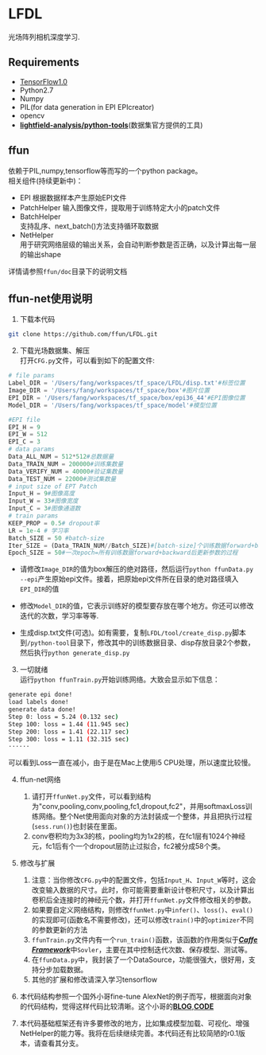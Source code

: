 # LFDL  
光场阵列相机深度学习.

## Requirements  
- [TensorFlow1.0][TensorFlow]  
- Python2.7  
- Numpy  
- PIL(for data generation in EPI EPIcreator)
- opencv
- [**lightfield-analysis/python-tools**][Python Tool](数据集官方提供的工具)

## ffun  
依赖于PIL,numpy,tensorflow等而写的一个python package。  
相关组件(持续更新中)：  
- EPI
根据数据样本产生原始EPI文件  
- PatchHelper
输入图像文件，提取用于训练特定大小的patch文件  
- BatchHelper  
支持乱序、next_batch()方法支持循环取数据  
- NetHelper  
用于研究网络层级的输出关系，会自动判断参数是否正确，以及计算出每一层的输出shape

详情请参照`ffun/doc`目录下的说明文档

## ffun-net使用说明  
1. 下载本代码  
```bash
git clone https://github.com/ffun/LFDL.git
```  
2. 下载光场数据集、解压  
打开`CFG.py`文件，可以看到如下的配置文件:

```python
# file params
Label_DIR = '/Users/fang/workspaces/tf_space/LFDL/disp.txt'#标签位置
Image_DIR = '/Users/fang/workspaces/tf_space/box'#图片位置
EPI_DIR = '/Users/fang/workspaces/tf_space/box/epi36_44'#EPI图像位置
Model_DIR = '/Users/fang/workspaces/tf_space/model'#模型位置

#EPI file
EPI_H = 9
EPI_W = 512
EPI_C = 3
# data params
Data_ALL_NUM = 512*512#总数据量
Data_TRAIN_NUM = 200000#训练集数量
Data_VERIFY_NUM = 40000#验证集数量
Data_TEST_NUM = 22000#测试集数量
# input size of EPT Patch
Input_H = 9#图像高度
Input_W = 33#图像宽度
Input_C = 3#图像通道数
# train params
KEEP_PROP = 0.5# dropout率
LR = 1e-4 # 学习率
Batch_SIZE = 50 #batch-size
Iter_SIZE = (Data_TRAIN_NUM//Batch_SIZE)#[batch-size]个训练数据forward+backward后更新参数过程
Epoch_SIZE = 50#一次epoch=所有训练数据forward+backward后更新参数的过程
```

- 请修改`Image_DIR`的值为box解压的绝对路径，然后运行`python ffunData.py --epi`产生原始epi文件。接着，把原始epi文件所在目录的绝对路径填入`EPI_DIR`的值  

- 修改`Model_DIR`的值，它表示训练好的模型要存放在哪个地方。你还可以修改迭代的次数，学习率等等.  

- 生成disp.txt文件(可选)。如有需要，复制`LFDL/tool/create_disp.py`脚本到`/python-tool`目录下，修改其中的训练数据目录、disp存放目录2个参数，然后执行`python generate_disp.py`

3. 一切就绪  
运行`python ffunTrain.py`开始训练网络。大致会显示如下信息：

```bash
generate epi done!
load labels done!
generate data done!
Step 0: loss = 5.24 (0.132 sec)
Step 100: loss = 1.44 (11.945 sec)
Step 200: loss = 1.41 (22.117 sec)
Step 300: loss = 1.11 (32.315 sec)
······
```

可以看到Loss一直在减小，由于是在Mac上使用i5 CPU处理，所以速度比较慢。  

4. ffun-net网络  
    1. 请打开`ffunNet.py`文件，可以看到结构为"conv,pooling,conv,pooling,fc1,dropout,fc2"，并用softmaxLoss训练网络。整个Net使用面向对象的方法封装成一个整体，并且把执行过程(`sess.run()`)也封装在里面。
    2. conv卷积均为3x3的核，pooling均为1x2的核，在fc1层有1024个神经元，fc1后有个一个dropout层防止过拟合，fc2被分成58个类。

5. 修改与扩展  
    1. 注意：当你修改`CFG.py`中的配置文件，包括`Input_H`、`Input_W`等时，这会改变输入数据的尺寸。此时，你可能需要重新设计卷积尺寸，以及计算出卷积后全连接时的神经元个数，并打开`ffunNet.py`文件修改相关的参数。  
    2. 如果要自定义网络结构，则修改`ffunNet.py`中`infer()`、`loss()`、`eval()`的实现即可(函数名不需要修改)，还可以修改`train()`中的`optimizer`不同的参数更新的方法  
    3. `ffunTrain.py`文件内有一个`run_train()`函数，该函数的作用类似于[***Caffe Framework***][caffe-link]中`Sovler`，主要在其中控制迭代次数、保存模型、测试等。
    4. 在`ffunData.py`中，我封装了一个DataSource，功能很强大，很好用，支持分步加载数据。
    5. 其他的扩展和修改请深入学习tensorflow  

6. 本代码结构参照一个国外小哥fine-tune AlexNet的例子而写，根据面向对象的代码结构，觉得这样代码比较清晰。这个小哥的[**BLOG**][Blog],[**CODE**][CODE]

7. 本代码基础框架还有许多要修改的地方，比如集成模型加载、可视化、增强NetHelper的能力等。我将在后续继续完善。本代码还有比较简陋的r0.1版本，请查看其分支。

[TensorFlow]:https://github.com/tensorflow/tensorflow
[caffe-link]:http://caffe.berkeleyvision.org/
[Blog]:http://kratzert.github.io/2017/02/24/finetuning-alexnet-with-tensorflow.html?utm_source=tuicool&utm_medium=referral
[CODE]:https://github.com/kratzert/finetune_alexnet_with_tensorflow
[Python Tool]:https://github.com/lightfield-analysis/python-tools.git
